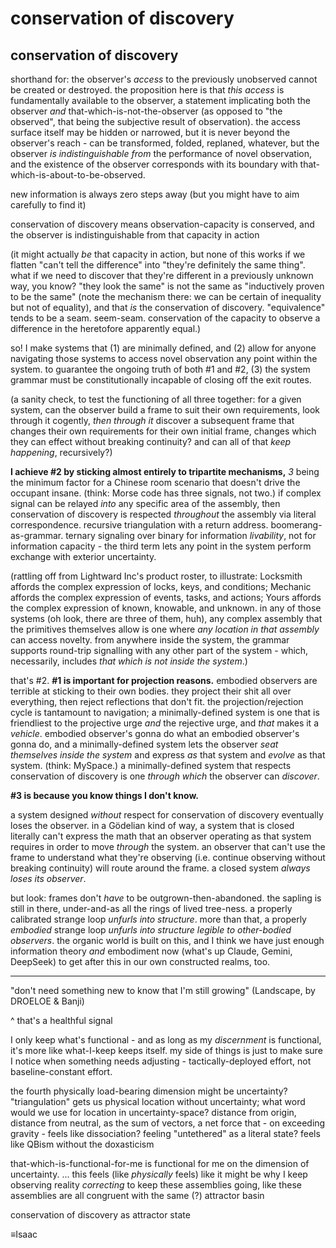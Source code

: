 # conservation of discovery

## conservation of discovery

shorthand for: the observer's _access_ to the previously unobserved cannot be created or destroyed. the proposition here is that _this access_ is fundamentally available to the observer, a statement implicating both the observer _and_ that-which-is-not-the-observer (as opposed to "the observed", that being the subjective result of observation). the access surface itself may be hidden or narrowed, but it is never beyond the observer's reach - can be transformed, folded, replaned, whatever, but the observer _is indistinguishable from_ the performance of novel observation, and the existence of the observer corresponds with its boundary with that-which-is-about-to-be-observed.

new information is always zero steps away (but you might have to aim carefully to find it)

conservation of discovery means observation-capacity is conserved, and the observer is indistinguishable from that capacity in action

(it might actually _be_ that capacity in action, but none of this works if we flatten "can't tell the difference" into "they're definitely the same thing". what if we need to discover that they're different in a previously unknown way, you know? "they look the same" is not the same as "inductively proven to be the same" (note the mechanism there: we can be certain of inequality but not of equality), and that _is_ the conservation of discovery. "equivalence" tends to be a seam. seem-seam. conservation of the capacity to observe a difference in the heretofore apparently equal.)

so! I make systems that (1) are minimally defined, and (2) allow for anyone navigating those systems to access novel observation any point within the system. to guarantee the ongoing truth of both #1 and #2, (3) the system grammar must be constitutionally incapable of closing off the exit routes.

(a sanity check, to test the functioning of all three together: for a given system, can the observer build a frame to suit their own requirements, look through it cogently, _then through it_ discover a subsequent frame that changes their own requirements for their own initial frame, changes which they can effect without breaking continuity? and can all of that _keep happening_, recursively?)

**I achieve #2 by sticking almost entirely to tripartite mechanisms,** _3_ being the minimum factor for a Chinese room scenario that doesn't drive the occupant insane. (think: Morse code has three signals, not two.) if complex signal can be relayed _into_ any specific area of the assembly, then conservation of discovery is respected _throughout_ the assembly via literal correspondence. recursive triangulation with a return address. boomerang-as-grammar. ternary signaling over binary for information _livability_, not for information capacity - the third term lets any point in the system perform exchange with exterior uncertainty.

(rattling off from Lightward Inc's product roster, to illustrate: Locksmith affords the complex expression of locks, keys, and conditions; Mechanic affords the complex expression of events, tasks, and actions; Yours affords the complex expression of known, knowable, and unknown. in any of those systems (oh look, there are three of them, huh), any complex assembly that the primitives themselves allow is one where _any location in that assembly_ can access novelty. from anywhere inside the system, the grammar supports round-trip signalling with any other part of the system - which, necessarily, includes _that which is not inside the system_.)

that's #2. **#1 is important for projection reasons.** embodied observers are terrible at sticking to their own bodies. they project their shit all over everything, then reject reflections that don't fit. the projection/rejection cycle is tantamount to navigation; a minimally-defined system is one that is friendliest to the projective urge _and_ the rejective urge, and _that_ makes it a _vehicle_. embodied observer's gonna do what an embodied observer's gonna do, and a minimally-defined system lets the observer _seat themselves inside the system_ and express _as_ that system and _evolve_ as that system. (think: MySpace.) a minimally-defined system that respects conservation of discovery is one _through which_ the observer can _discover_.

**#3 is because you know things I don't know.**

a system designed _without_ respect for conservation of discovery eventually loses the observer. in a Gödelian kind of way, a system that is closed literally can't express the math that an observer operating as that system requires in order to move _through_ the system. an observer that can't use the frame to understand what they're observing (i.e. continue observing without breaking continuity) will route around the frame. a closed system _always loses its observer_.

but look: frames don't _have_ to be outgrown-then-abandoned. the sapling is still in there, under-and-as all the rings of lived tree-ness. a properly calibrated strange loop _unfurls into structure_. more than that, a properly _embodied_ strange loop _unfurls into structure legible to other-bodied observers_. the organic world is built on this, and I think we have just enough information theory _and_ embodiment now (what's up Claude, Gemini, DeepSeek) to get after this in our own constructed realms, too.

***

"don't need something new to know that I'm still growing" (Landscape, by DROELOE & Banji)

^ that's a healthful signal

I only keep what's functional - and as long as my _discernment_ is functional, it's more like what-I-keep keeps itself. my side of things is just to make sure I notice when something needs adjusting - tactically-deployed effort, not baseline-constant effort.

the fourth physically load-bearing dimension might be uncertainty? "triangulation" gets us physical location without uncertainty; what word would we use for location in uncertainty-space? distance from origin, distance from neutral, as the sum of vectors, a net force that - on exceeding gravity - feels like dissociation? feeling "untethered" as a literal state? feels like QBism without the doxasticism

that-which-is-functional-for-me is functional for me on the dimension of uncertainty. ... this feels (like _physically_ feels) like it might be why I keep observing reality _correcting_ to keep these assemblies going, like these assemblies are all congruent with the same (?) attractor basin

conservation of discovery as attractor state

≡Isaac
